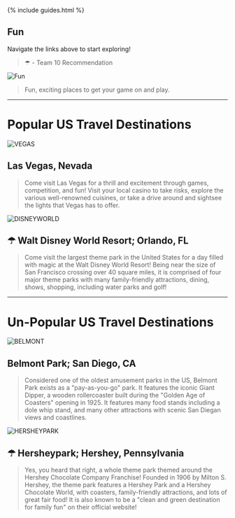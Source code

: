{% include guides.html %}

## Fun

Navigate the links above to start exploring!

> ☂ - Team 10 Recommendation

![Fun](https://images.squarespace-cdn.com/content/v1/5a8a22c59f8dce86ccc25373/e89b22a7-8fdc-4d63-a4ca-1aaade38fa60/Arcade+Monsters+Lido-2.jpg)

> Fun, exciting places to get your game on and play.

---------
# Popular US Travel Destinations

![VEGAS](https://dynamic-media-cdn.tripadvisor.com/media/photo-o/17/01/00/2b/the-strip.jpg?w=600&h=400&s=1)
## Las Vegas, Nevada
> Come visit Las Vegas for a thrill and excitement through games, competition, and fun! Visit your local casino to take risks, explore the various well-renowned cuisines, or take a drive around and sightsee the lights that Vegas has to offer. 

![DISNEYWORLD](https://image.cnbcfm.com/api/v1/image/107037751-1648489954991-gettyimages-1229667455-_RMN0959_2-Edit.jpeg?v=1664308318&w=1920&h=1080)
## ☂ Walt Disney World Resort; Orlando, FL
> Come visit the largest theme park in the United States for a day filled with magic at the Walt Disney World Resort! Being near the size of San Francisco crossing over 40 square miles, it is comprised of four major theme parks with many family-friendly attractions, dining, shows, shopping, including water parks and golf!

---------
# Un-Popular US Travel Destinations

![BELMONT](https://www.belmontpark.com/wp-content/uploads/2020/07/BelmontPark-aerial_midway_north_edit-scaled.jpg)
## Belmont Park; San Diego, CA
> Considered one of the oldest amusement parks in the US, Belmont Park exists as a "pay-as-you-go" park. It features the iconic Giant Dipper, a wooden rollercoaster built during the "Golden Age of Coasters" opening in 1925. It features many food stands including a dole whip stand, and many other attractions with scenic San Diegan views and coastlines. 
<!-- https://www.huffpost.com/entry/lesser-known-amusement-parks_l_5dcceec7e4b03a7e0294dd61 -->

![HERSHEYPARK](https://www.belmontpark.com/wp-content/uploads/2020/07/BelmontPark-aerial_midway_north_edit-scaled.jpg)
## ☂ Hersheypark; Hershey, Pennsylvania
> Yes, you heard that right, a whole theme park themed around the Hershey Chocolate Company Franchise! Founded in 1906 by Milton S. Hershey, the theme park features a Hershey Park and a Hershey Chocolate World, with coasters, family-friendly attractions, and lots of great fair food! It is also known to be a "clean and green destination for family fun" on their official website!
<!-- https://www.google.com/search?q=Hersheypark&oq=Hersheypark&aqs=chrome..69i57j0i271.230j0j9&sourceid=chrome&ie=UTF-8 -->
